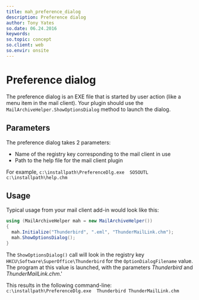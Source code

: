 ```yaml
---
title: mah_preference_dialog
description: Preference dialog
author: Tony Yates
so.date: 06.24.2016
keywords:
so.topic: concept
so.client: web
so.envir: onsite
---
```


# Preference dialog

The preference dialog is an EXE file that is started by user action (like a menu item in the mail client). Your plugin should use the `MailArchiveHelper.ShowOptionsDialog` method to launch the dialog.

## Parameters

The preference dialog takes 2 parameters:

* Name of the registry key corresponding to the mail client in use
* Path to the help file for the mail client plugin

For example, `c:\installpath\PreferenceDlg.exe  SO5OUTL  c:\installpath\help.chm`

## Usage

Typical usage from your mail client add-in would look like this:

```csharp
using (MailArchiveHelper mah = new MailArchiveHelper())
{
  mah.Initialize("Thunderbird", ".eml", "ThunderMailLink.chm");
  mah.ShowOptionsDialog();
}
```

The `ShowOptionsDialog()` call will look in the registry key `HKCU\Software\SuperOffice\Thunderbird` for the `OptionDialogFilename` value. The program at this value is launched, with the parameters *Thunderbird* and *ThunderMailLink.chm*.'

This results in the following command-line: `c:\installpath\PreferenceDlg.exe  Thunderbird ThunderMailLink.chm`
